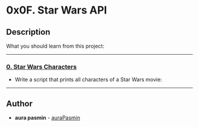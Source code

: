 # 0x0F. Star Wars API

## Description
What you should learn from this project:

---

### [0. Star Wars Characters](./0-starwars_characters.js)
* Write a script that prints all characters of a Star Wars movie:

---

## Author
* **aura pasmin** - [auraPasmin](https://github.com/auraPasm)
